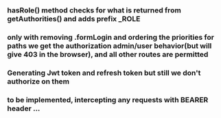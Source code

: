 ### hasRole() method checks for what is returned from getAuthorities() and adds prefix _ROLE

### only with removing .formLogin and ordering the priorities for paths we get the authorization admin/user behavior(but will give 403 in the browser), and all other routes are permitted

### Generating Jwt token and refresh token but still we don't authorize on them

### to be implemented, intercepting any requests with BEARER header ... 

